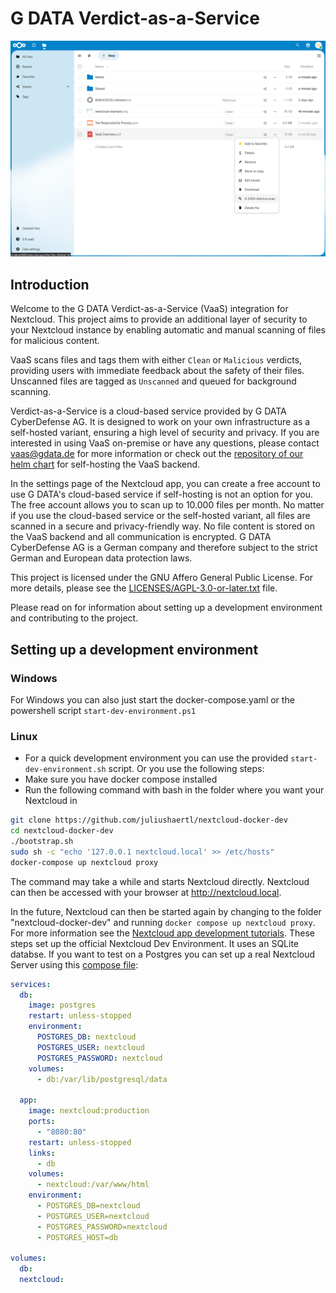<!--
SPDX-FileCopyrightText: Lennart Dohmann <lennart.dohmann@gdata.de>
SPDX-License-Identifier: CC0-1.0
-->

# G DATA Verdict-as-a-Service

![Image](img/example.png)

## Introduction

Welcome to the G DATA Verdict-as-a-Service (VaaS) integration for Nextcloud. This project aims to provide an additional layer of security to your Nextcloud instance by enabling automatic and manual scanning of files for malicious content.

VaaS scans files and tags them with either `Clean` or `Malicious` verdicts, providing users with immediate feedback about the safety of their files. Unscanned files are tagged as `Unscanned` and queued for background scanning.

Verdict-as-a-Service is a cloud-based service provided by G DATA CyberDefense AG. It is designed to work on your own infrastructure as a self-hosted variant, ensuring a high level of security and privacy. If you are interested in using VaaS on-premise or have any questions, please contact vaas@gdata.de for more information or check out the [repository of our helm chart](https://github.com/GDATASoftwareAG/vaas-helm) for self-hosting the VaaS backend.

In the settings page of the Nextcloud app, you can create a free account to use G DATA's cloud-based service if self-hosting is not an option for you. The free account allows you to scan up to 10.000 files per month. No matter if you use the cloud-based service or the self-hosted variant, all files are scanned in a secure and privacy-friendly way. No file content is stored on the VaaS backend and all communication is encrypted. G DATA CyberDefense AG is a German company and therefore subject to the strict German and European data protection laws.

This project is licensed under the GNU Affero General Public License. For more details, please see the [LICENSES/AGPL-3.0-or-later.txt](LICENSES/AGPL-3.0-or-later.txt) file.

Please read on for information about setting up a development environment and contributing to the project.

## Setting up a development environment

### Windows
For Windows you can also just start the docker-compose.yaml or the powershell script ```start-dev-environment.ps1```

### Linux
* For a quick development environment you can use the provided ```start-dev-environment.sh``` script. Or you use the following steps:
* Make sure you have docker compose installed
* Run the following command with bash in the folder where you want your Nextcloud in
```bash
git clone https://github.com/juliushaertl/nextcloud-docker-dev
cd nextcloud-docker-dev
./bootstrap.sh
sudo sh -c "echo '127.0.0.1 nextcloud.local' >> /etc/hosts"
docker-compose up nextcloud proxy
```
The command may take a while and starts Nextcloud directly. Nextcloud can then be accessed with your browser at http://nextcloud.local.

In the future, Nextcloud can then be started again by changing to the
folder "nextcloud-docker-dev" and running ```docker compose up nextcloud proxy```. For more information see the [Nextcloud app development tutorials](https://cloud.nextcloud.com/s/iyNGp8ryWxc7Efa). These steps set up the official Nextcloud Dev Environment. It uses an SQLite databse. If you want to test on a Postgres you can set up a real Nextcloud Server using this [compose file](compose.yaml):
```yaml
services:
  db:
    image: postgres
    restart: unless-stopped
    environment:
      POSTGRES_DB: nextcloud
      POSTGRES_USER: nextcloud
      POSTGRES_PASSWORD: nextcloud
    volumes:
      - db:/var/lib/postgresql/data

  app:
    image: nextcloud:production
    ports:
      - "8080:80"
    restart: unless-stopped
    links:
      - db
    volumes:
      - nextcloud:/var/www/html
    environment:
      - POSTGRES_DB=nextcloud
      - POSTGRES_USER=nextcloud
      - POSTGRES_PASSWORD=nextcloud
      - POSTGRES_HOST=db

volumes:
  db:
  nextcloud:
```
